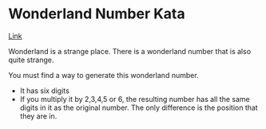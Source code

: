 ﻿# Wonderland Number Kata #

[Link](https://github.com/gigasquid/wonderland-clojure-katas/tree/master/wonderland-number)

Wonderland is a strange place. There is a wonderland number that is also quite strange.

You must find a way to generate this wonderland number.

- It has six digits
- If you multiply it by 2,3,4,5 or 6, the resulting number has all the same digits in it
  as the original number. The only difference is the position that they are in.